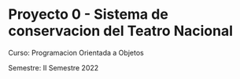 # Proyecto 0 - Sistema de conservacion del Teatro Nacional

Curso: Programacion Orientada a Objetos

Semestre: II Semestre 2022
